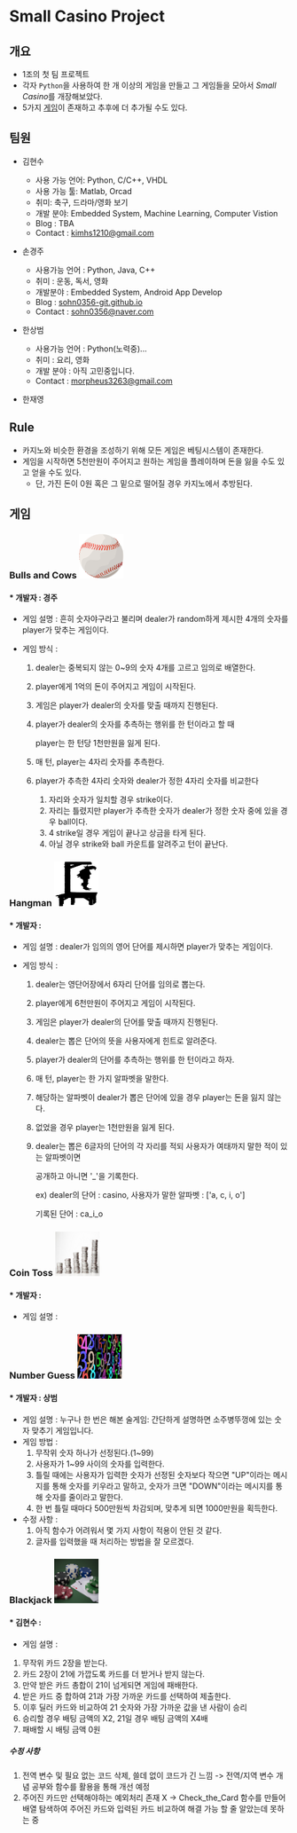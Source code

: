 # Small Casino Project



## 개요



* 1조의 첫 팀 프로젝트
* 각자 `Python`을 사용하여 한 개 이상의 게임을 만들고 그 게임들을 모아서 *Small Casino*를 개장해보았다.
* 5가지 [게임](#게임)이 존재하고 추후에 더 추가될 수도 있다.



## 팀원



* 김현수
  * 사용 가능 언어: Python, C/C++, VHDL
  * 사용 가능 툴: Matlab, Orcad
  * 취미: 축구, 드라마/영화 보기
  * 개발 분야: Embedded System, Machine Learning, Computer Vistion
  * Blog : TBA
  * Contact : kimhs1210@gmail.com



* 손경주
  * 사용가능 언어 : Python, Java, C++
  * 취미 : 운동, 독서, 영화
  * 개발분야 : Embedded System, Android App Develop
  * Blog : [sohn0356-git.github.io](https://sohn0356-git.github.io)
  * Contact : sohn0356@naver.com



* 한상범
  * 사용가능 언어 : Python(노력중)...
  * 취미 : 요리, 영화
  * 개발 분야 : 아직 고민중입니다.
  * Contact : morpheus3263@gmail.com
  
  


* 한재영



## Rule



* 카지노와 비슷한 환경을 조성하기 위해 모든 게임은 베팅시스템이 존재한다.
* 게임을 시작하면 5천만원이 주어지고 원하는 게임을 플레이하며 돈을 잃을 수도 있고 얻을 수도 있다.
  * 단, 가진 돈이 0원 혹은 그 밑으로 떨어질 경우 카지노에서 추방된다.



## 게임





### Bulls and Cows <img src="./md-images/baseball.png" height = "80" width="80">

#### * 개발자 : 경주

* 게임 설명 : 흔히 숫자야구라고 불리며 dealer가 random하게 제시한 4개의 숫자를 player가 맞추는 게임이다.
* 게임 방식 :

  1. dealer는 중복되지 않는 0~9의 숫자 4개를 고르고 임의로 배열한다.

  2. player에게 1억의 돈이 주어지고 게임이 시작된다.

  3. 게임은 player가 dealer의 숫자를 맞출 때까지 진행된다.

  4. player가 dealer의 숫자를 추측하는 행위를 한 턴이라고 할 때

     player는 한 턴당 1천만원을 잃게 된다.

  5. 매 턴, player는 4자리 숫자를 추측한다.

  6. player가 추측한 4자리 숫자와 dealer가 정한 4자리 숫자를 비교한다

     1. 자리와 숫자가 일치할 경우 strike이다.
     2. 자리는 틀렸지만 player가 추측한 숫자가 dealer가 정한 숫자 중에 있을 경우 ball이다.
     3. 4 strike일 경우 게임이 끝나고 상금을 타게 된다.
     4. 아닐 경우 strike와 ball 카운트를 알려주고 턴이 끝난다.





### Hangman <img src="./md-images/rope.png" height = "80" width="80">

#### * 개발자 : 

* 게임 설명 : dealer가 임의의 영어 단어를 제시하면 player가 맞추는 게임이다.

* 게임 방식 :

  1. dealer는 영단어장에서 6자리 단어를 임의로 뽑는다.

  2. player에게 6천만원이 주어지고 게임이 시작된다.

  3. 게임은 player가 dealer의 단어를 맞출 때까지 진행된다.

  4. dealer는 뽑은 단어의 뜻을 사용자에게 힌트로 알려준다.

  5. player가 dealer의 단어를 추측하는 행위를 한 턴이라고 하자.

  6. 매 턴, player는 한 가지 알파벳을 말한다.

  7. 해당하는 알파벳이 dealer가 뽑은 단어에 있을 경우 player는 돈을 잃지 않는다.

  8. 없었을 경우 player는 1천만원을 잃게 된다.

  9. dealer는 뽑은 6글자의 단어의 각 자리를 적되 사용자가 여태까지 말한 적이 있는 알파벳이면

     공개하고 아니면 '_'을 기록한다.

     ex) dealer의 단어 : casino, 사용자가 말한 알파벳 : ['a, c, i, o']

     기록된 단어 : ca_i_o





### Coin Toss <img src="./md-images/coin.jpg" height = "80" width="80">

#### * 개발자 : 
 * 게임 설명 :





### Number Guess <img src="./md-images/number.jpg" height = "80" width="80">

#### * 개발자 : 상범

* 게임 설명 : 누구나 한 번은 해본 술게임: 간단하게 설명하면 소주병뚜껑에 있는 숫자 맞추기 게임입니다.
* 게임 방법 : 
  1. 무작위 숫자 하나가 선정된다.(1~99)
  2. 사용자가 1~99 사이의 숫자를 입력한다.
  3. 틀릴 때에는 사용자가 입력한 숫자가 선정된 숫자보다 작으면 "UP"이라는 메시지를 통해 숫자를 키우라고 말하고, 숫자가 크면 "DOWN"이라는 메시지를 통해 숫자를 줄이라고 말한다.
  4. 한 번 틀릴 때마다 500만원씩 차감되며, 맞추게 되면 1000만원을 획득한다.
* 수정 사항 :
  1. 아직 함수가 어려워서 몇 가지 사항이 적용이 안된 것 같다.
  2. 글자를 입력했을 때 처리하는 방법을 잘 모르겠다.





### Blackjack <img src="./md-images/blackjack.jpg" height = "80" width="80">

#### * 김현수 : 

* 게임 설명 :
 1. 무작위 카드 2장을 받는다.
 2. 카드 2장이 21에 가깝도록 카드를 더 받거나 받지 않는다.
 3. 만약 받은 카드 총합이 21이 넘게되면 게임에 패배한다.
 4. 받은 카드 중 합하여 21과 가장 가까운 카드를 선택하여 제출한다.
 5. 이후 딜러 카드와 비교하여 21 숫자와 가장 가까운 값을 낸 사람이 승리
 6. 승리할 경우 배팅 금액의 X2, 21일 경우 배팅 금액의 X4배
 7. 패배할 시 배팅 금액 0원


 ##### 수정 사항
 1. 전역 변수 및 필요 없는 코드 삭제, 쓸데 없이 코드가 긴 느낌 -> 전역/지역 변수 개념 공부와 함수를 활용을 통해 개선 예정
 2. 주어진 카드만 선택해야하는 예외처리 존재 X -> Check_the_Card 함수를 만들어 배열 탐색하여 주어진 카드와 입력된 카드 비교하여 해결 가능 할 줄 알았는데 못하는 중



